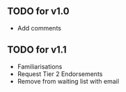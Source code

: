 ## TODO for v1.0
- Add comments

## TODO for v1.1
- Familiarisations
- Request Tier 2 Endorsements
- Remove from waiting list with email
